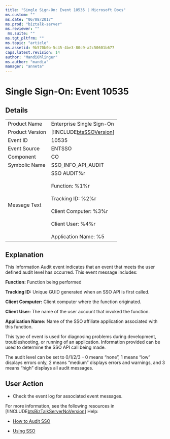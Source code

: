 ```yaml
---
title: "Single Sign-On: Event 10535 | Microsoft Docs"
ms.custom: ""
ms.date: "06/08/2017"
ms.prod: "biztalk-server"
ms.reviewer: ""
 ms.suite: ""
ms.tgt_pltfrm: ""
ms.topic: "article"
ms.assetid: 9b570b0b-5c45-4be3-80c9-a2c50601b677
caps.latest.revision: 14
author: "MandiOhlinger"
ms.author: "mandia"
manager: "anneta"
---
```

# Single Sign-On: Event 10535
## Details  
  
|||  
|-|-|  
|Product Name|Enterprise Single Sign-On|  
|Product Version|[!INCLUDE[btsSSOVersion](../includes/btsssoversion-md.md)]|  
|Event ID|10535|  
|Event Source|ENTSSO|  
|Component|CO|  
|Symbolic Name|SSO_INFO_API_AUDIT|  
|Message Text|SSO AUDIT%r<br /><br /> Function: %1%r<br /><br /> Tracking ID: %2%r<br /><br /> Client Computer: %3%r<br /><br /> Client User: %4%r<br /><br /> Application Name: %5|  
  
## Explanation  
 This Information Audit event indicates that an event that meets the user defined audit level has occurred. This event message includes:  
  
 **Function:** Function being performed  
  
 **Tracking ID:** Unique GUID generated when an SSO API is first called.  
  
 **Client Computer:** Client computer where the function originated.  
  
 **Client User:** The name of the user account that invoked the function.  
  
 **Application Name:** Name of the SSO affiliate application associated with this function.  
  
 This type of event is used for diagnosing problems during development, troubleshooting, or running of an application. Information provided can be used to determine the SSO API call being made.  
  
 The audit level can be set to 0/1/2/3 – 0 means “none”, 1 means “low” displays errors only, 2 means “medium” displays errors and warnings, and 3 means “high” displays all audit messages.  
  
## User Action  
  
-   Check the event log for associated event messages.  
  
 For more information, see the following resources in [!INCLUDE[btsBizTalkServerNoVersion](../includes/btsbiztalkservernoversion-md.md)] Help:  
  
-   [How to Audit SSO](../core/how-to-audit-sso.md)  
  
-   [Using SSO](../core/using-sso.md)